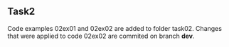 ## Task2

Code examples 02ex01 and 02ex02 are added to folder task02.
Changes that were applied to code 02ex02 are commited on
branch **dev**.